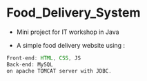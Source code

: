 # Food_Delivery_System

  * Mini project for IT workshop in Java

  * A simple food delivery website using :
  
  ```java
  Front-end: HTML, CSS, JS
  Back-end: MySQL
  on apache TOMCAT server with JDBC.
  ``` 
